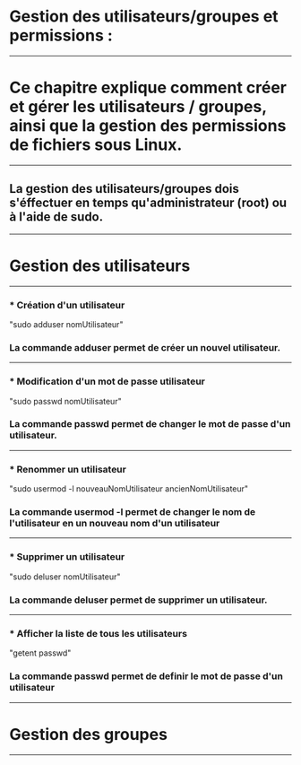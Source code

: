 # **Gestion des utilisateurs/groupes et permissions :**
---

# **Ce chapitre explique comment créer et gérer les utilisateurs / groupes, ainsi que la gestion des permissions de fichiers sous Linux.**
---

## **La gestion des utilisateurs/groupes dois s'éffectuer en temps qu'administrateur (root) ou à l'aide de sudo.**
---


# **Gestion des utilisateurs**
---


### * Création d'un utilisateur


"sudo adduser nomUtilisateur"


### **La commande adduser permet de créer un nouvel utilisateur.**
---


### * Modification d'un mot de passe utilisateur


"sudo passwd nomUtilisateur"


### **La commande passwd permet de changer le mot de passe d'un utilisateur.**
---


### * Renommer un utilisateur


"sudo usermod -l nouveauNomUtilisateur ancienNomUtilisateur"


### **La commande usermod -l permet de changer le nom de l'utilisateur en un nouveau nom d'un utilisateur**
---


### * Supprimer un utilisateur


"sudo deluser nomUtilisateur"


### **La commande deluser permet de supprimer un utilisateur.**
---


### * Afficher la liste de tous les utilisateurs


"getent passwd"


### **La commande passwd permet de definir le mot de passe d'un utilisateur**
---


# **Gestion des groupes**
---